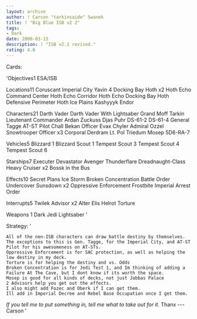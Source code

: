 ```yaml
---
layout: archive
author: ! Carson "tarkinsaide" Swanek
title: ! "Big Blue ISB v2 2"
tags:
- Dark
date: 2000-03-15
description: ! "ISB v2.1 revised."
rating: 4.0
---
```

Cards: 

'Objectives1
ESA/ISB

Locations11
Coruscant Imperial City
Yavin 4 Docking Bay
Hoth x2
Hoth Echo Command Center
Hoth Echo Corridor
Hoth Echo Docking Bay
Hoth Defensive Perimeter
Hoth Ice Plains
Kashyyyk
Endor

Characters21
Darth Vader
Darth Vader With Lightsaber
Grand Moff Tarkin
Lieutenant Commander Ardan
Zuckuss
Djas Puhr
DS-61-2
DS-61-4
General Tagge
AT-ST Pilot
Chall Bekan
Officer Evax
Chyler
Admiral Ozzel
Snowtrooper Officer x3
Corporal Derdram
Lt. Pol Triedum
Mosep
5D6-RA-7

Vehicles5
Blizzard 1
Blizzard Scout 1
Tempest Scout 3
Tempest Scout 4
Tempest Scout 6

Starships7
Executer
Devastator
Avenger
Thunderflare
Dreadnaught-Class Heavy Cruiser x2
Bossk in the Bus

Effects10
Secret Plans
Ice Storm
Broken Concentration
Battle Order
Undercover
Sunsdown x2
Oppressive Enforcement
Frostbite
Imperial Arrest Order

Interrupts5
Twilek Advisor x2
Alter
Elis Helrot
Torture

Weapons 1
Dark Jedi Lightsaber '

Strategy: '

	All of the non-ISB characters can draw battle destiny by themselves.  The exceptions to this is Gen. Tagge, for the Imperial City, and AT-ST Pilot for his awesomeness on AT-STs.
	Oppressive Enforcement is for SAC protection, as well as helping the low destiny in my deck.
	Torture is for helping the destiny and vs. Odds
	Broken Concentration is for Jedi Test 1, and Im thinking of adding a Failure At The Cave, but I dont know if its worth the space.
	Mosep is good for all kinds of decks, not just Jabbas Palace
	2 Advisors help you get out the effects.
	I also might add Fozec and Oberk if I can get them.
	Ill add in Imperial Decree and Rebel Base Occupation once I get them.
*If you tell me to put something in, tell me what to take out for it.*
Thanx
---Carson '